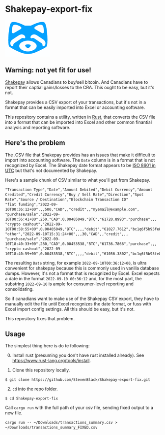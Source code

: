 # Shakepay-export-fix

![Shakepay logo](./shakepay.png)

## Warning: **not yet fit for use!**

[Shakepay](https://shakepay.com) allows Canadians to buy/sell bitcoin. And Canadians have to report their captial gains/losses to
the CRA. This ought to be easy, but it's not.

Shakepay provides a CSV export of your transactions, but it's not in a format that can be easily imported into Excel or accounting software.

This repository contains a utility, written in [Rust](https://www.rust-lang.org/), that converts the CSV file into a format that
can be imported into Excel and other common finantial analysis and reporting software.

## Here's the problem

The .CSV file that Shakepay provides has an issues that make it difficult to import into accounting software.  The `Date` column is in a
format that is not recognized by Excel.  The Shakepay date format appears to be [ISO 8601 in UTC](https://en.wikipedia.org/wiki/ISO_8601) but
that's not documented by Shakepay.

Here's a sample chunk of CSV similar to what you'll get from Shakepay.

```csv
"Transaction Type","Date","Amount Debited","Debit Currency","Amount Credited","Credit Currency","Buy / Sell Rate","Direction","Spot Rate","Source / Destination","Blockchain Transaction ID"
"fiat funding","2022-09-10T00:36:12+00",,,500,"CAD",,"credit",,"myemail@example.com",
"purchase/sale","2022-09-10T00:56:41+00",250,"CAD",0.00405049,"BTC","61720.8993","purchase",,,
"crypto cashout","2022-09-10T00:58:55+00",0.00405049,"BTC",,,,"debit","61027.7612","bc1q6f5b95fe8cc165adad7bb399dd7416f25f08348dc0f7cdbdbca6b01ca9","887534e0dbe0af1c77ea5b7e45876dd40b5e9664f1bce7384071023406e2729d"
"other","2022-09-10T15:31:24+00",,,30,"CAD",,"credit",,,
"purchase/sale","2022-09-10T18:40:33+00",280,"CAD",0.00453538,"BTC","61736.7866","purchase",,,
"crypto cashout","2022-09-10T18:40:59+00",0.00453538,"BTC",,,,"debit","61056.3802","bc1q6f5b95fe8cc165adad7bb399dd7416f25f08348dc0f7cdbdbca6b01ca9","3ac40584dce257179e057c67e6269065bc174a9a5392b4ed609d041d9c594266"
```


The resulting `Date` string, for example `2022-09-10T00:36:12+00`, is ultra convenient for shakepay because this is commonly used in vanilla
database dumps.  However, it's not a format that is recognized by Excel.  Excel expects a date in the format `2022-09-10 00:36:12` and,
for the most part, the substring `2022-09-10` is ample for consumer-level reporting and consolidating.

So if canadians want to make use of the Shakepay CSV export, they have to manually edit the file until Excel recognizes the date format, or
fuss with Excel import config settings.  All this should be easy, but it's not.

This repository fixes that problem.

## Usage

The simplest thing here is do te following:

0. Install rust (presuming you don't have rust installed already). See https://www.rust-lang.org/tools/install.


1. Clone this repository locally.

```
$ git clone https://github.com/StevenBlack/Shakepay-export-fix.git
```

2. `cd` into the repo folder.

```
$ cd Shakepay-export-fix
```

Call `cargo run` with the full path of your csv file, sending fixed output to a new file.

```
cargo run -- ~/Downloads/transactions_summary.csv > ~/Downloads/transactions_summary_FIXED.csv
```